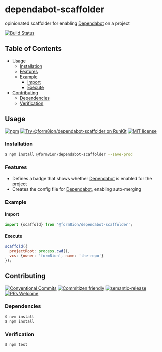 # dependabot-scaffolder

opinionated scaffolder for enabling [Dependabot](https://dependabot.com/) on a
project

<!-- status badges -->

[![Build Status][ci-badge]][ci-link]

## Table of Contents

* [Usage](#usage)
  * [Installation](#installation)
  * [Features](#features)
  * [Example](#example)
    * [Import](#import)
    * [Execute](#execute)
* [Contributing](#contributing)
  * [Dependencies](#dependencies)
  * [Verification](#verification)

## Usage

<!-- consumer badges -->

[![npm][npm-badge]][npm-link]
[![Try @form8ion/dependabot-scaffolder on RunKit][runkit-badge]][runkit-link]
[![MIT license][license-badge]][license-link]

### Installation

```sh
$ npm install @form8ion/dependabot-scaffolder --save-prod
```

### Features

* Defines a badge that shows whether [Dependabot](https://dependabot.com/) is
  enabled for the project
* Creates the config file for [Dependabot](https://dependabot.com/), enabling
  auto-merging

### Example

#### Import

```javascript
import {scaffold} from '@form8ion/dependabot-scaffolder';
```

#### Execute

```javascript
scaffold({
  projectRoot: process.cwd(),
  vcs: {owner: 'form8ion', name: 'the-repo'}
});
```

## Contributing

<!-- contribution badges -->

[![Conventional Commits][commit-convention-badge]][commit-convention-link]
[![Commitizen friendly][commitizen-badge]][commitizen-link]
[![semantic-release][semantic-release-badge]][semantic-release-link]
[![PRs Welcome][PRs-badge]][PRs-link]

### Dependencies

```sh
$ nvm install
$ npm install
```

### Verification

```sh
$ npm test
```

[npm-link]: https://www.npmjs.com/package/@form8ion/dependabot-scaffolder

[npm-badge]: https://img.shields.io/npm/v/@form8ion/dependabot-scaffolder.svg

[runkit-link]: https://npm.runkit.com/@form8ion/dependabot-scaffolder

[runkit-badge]: https://badge.runkitcdn.com/@form8ion/dependabot-scaffolder.svg

[license-link]: LICENSE

[license-badge]: https://img.shields.io/github/license/form8ion/dependabot-scaffolder.svg

[ci-link]: https://travis-ci.com/form8ion/dependabot-scaffolder

[ci-badge]: https://img.shields.io/travis/com/form8ion/dependabot-scaffolder/master.svg

[commit-convention-link]: https://conventionalcommits.org

[commit-convention-badge]: https://img.shields.io/badge/Conventional%20Commits-1.0.0-yellow.svg

[commitizen-link]: http://commitizen.github.io/cz-cli/

[commitizen-badge]: https://img.shields.io/badge/commitizen-friendly-brightgreen.svg

[semantic-release-link]: https://github.com/semantic-release/semantic-release

[semantic-release-badge]: https://img.shields.io/badge/%20%20%F0%9F%93%A6%F0%9F%9A%80-semantic--release-e10079.svg

[PRs-link]: http://makeapullrequest.com

[PRs-badge]: https://img.shields.io/badge/PRs-welcome-brightgreen.svg
